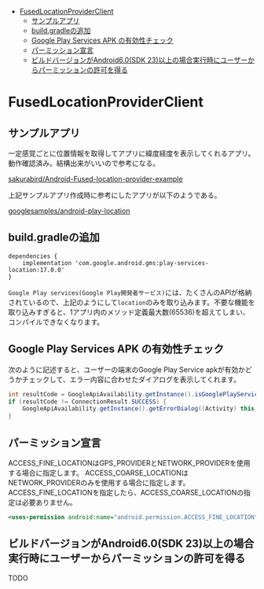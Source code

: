 <!-- TOC depthFrom:1 depthTo:6 withLinks:1 updateOnSave:1 orderedList:0 -->

- [FusedLocationProviderClient](#fusedlocationproviderclient)
	- [サンプルアプリ](#サンプルアプリ)
	- [build.gradleの追加](#buildgradleの追加)
	- [Google Play Services APK の有効性チェック](#google-play-services-apk-の有効性チェック)
	- [パーミッション宣言](#パーミッション宣言)
	- [ビルドバージョンがAndroid6.0(SDK 23)以上の場合実行時にユーザーからパーミッションの許可を得る](#ビルドバージョンがandroid60sdk-23以上の場合実行時にユーザーからパーミッションの許可を得る)

<!-- /TOC -->

# FusedLocationProviderClient

## サンプルアプリ

一定感覚ごとに位置情報を取得してアプリに緯度経度を表示してくれるアプリ。
動作確認済み。結構出来がいいので参考になる。

[sakurabird/Android-Fused-location-provider-example](https://github.com/sakurabird/Android-Fused-location-provider-example)

上記サンプルアプリ作成時に参考にしたアプリが以下のようである。

[googlesamples/android-play-location](https://github.com/googlesamples/android-play-location)


## build.gradleの追加

```
dependencies {
    implementation 'com.google.android.gms:play-services-location:17.0.0'
}
```

`Google Play services(Google Play開発者サービス)`には、たくさんのAPIが格納されているので、上記のようにして`location`のみを取り込みます。不要な機能を取り込みすぎると、1アプリ内のメソッド定義最大数(65536)を超えてしまい、コンパイルできなくなります。


## Google Play Services APK の有効性チェック

次のように記述すると、ユーザーの端末のGoogle Play Service apkが有効かどうかチェックして、エラー内容に合わせたダイアログを表示してくれます。

```Java
int resultCode = GoogleApiAvailability.getInstance().isGooglePlayServicesAvailable(this);
if (resultCode != ConnectionResult.SUCCESS) {
    GoogleApiAvailability.getInstance().getErrorDialog((Activity) this, resultCode, request_code).show();
}
```


## パーミッション宣言

ACCESS_FINE_LOCATIONはGPS_PROVIDERとNETWORK_PROVIDERを使用する場合に指定します。
ACCESS_COARSE_LOCATIONはNETWORK_PROVIDERのみを使用する場合に指定します。
ACCESS_FINE_LOCATIONを指定したら、ACCESS_COARSE_LOCATIONの指定は必要ありません。

```Xml
<uses-permission android:name="android.permission.ACCESS_FINE_LOCATION" />
```


## ビルドバージョンがAndroid6.0(SDK 23)以上の場合実行時にユーザーからパーミッションの許可を得る


TODO





